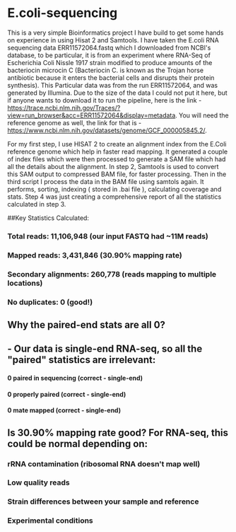 # E.coli-sequencing 

This is a very simple Bioinformatics project I have build to get some hands on experience in using Hisat 2 and Samtools. I have taken the E.coli RNA sequencing data ERR11572064.fastq which I downloaded from NCBI's database, to be particular, it is from an experiment where RNA-Seq of Escherichia Coli Nissle 1917 strain modified to produce amounts of the bacteriocin microcin C (Bacteriocin C. is known as the Trojan horse antibiotic because it enters the bacterial cells and disrupts their protein synthesis). This Particular data was from the run ERR11572064, and was generated by Illumina. Due to the size of the data I could not put it here, but if anyone wants to download it to run the pipeline, here is the link - https://trace.ncbi.nlm.nih.gov/Traces/?view=run_browser&acc=ERR11572064&display=metadata. You will need the reference genome as well, the link for that is - https://www.ncbi.nlm.nih.gov/datasets/genome/GCF_000005845.2/.

For my first step, I use HISAT 2 to create an alignment index from the E.Coli reference genome which help in faster read mapping. It generated a couple of index files which were then processed to generate a SAM file which had all the details about the alignment. In step 2, Samtools is used to convert this SAM output to compressed BAM file, for faster processing. Then in the third script I process the data in the BAM file using samtols again. It performs, sorting, indexing ( stored in .bai file ), calculating coverage and stats. Step 4 was just creating a comprehensive report of all the statistics calculated in step 3.


##Key Statistics Calculated:

### Total reads: 11,106,948 (our input FASTQ had ~11M reads)
### Mapped reads: 3,431,846 (30.90% mapping rate)
### Secondary alignments: 260,778 (reads mapping to multiple locations)
### No duplicates: 0 (good!)

## Why the paired-end stats are all 0?
## - Our data is single-end RNA-seq, so all the "paired" statistics are irrelevant:

#### 0 paired in sequencing  (correct - single-end)
#### 0 properly paired (correct - single-end)
#### 0 mate mapped  (correct - single-end)

## Is 30.90% mapping rate good? For RNA-seq, this could be normal depending on:

### rRNA contamination (ribosomal RNA doesn't map well)
### Low quality reads
### Strain differences between your sample and reference
### Experimental conditions
